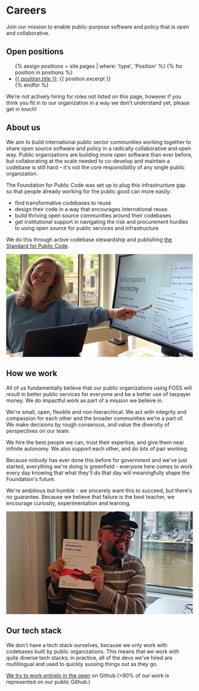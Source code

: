 # Careers

Join our mission to enable public-purpose software and policy that is open and collaborative.

## Open positions

<ul>
{% assign positions = site.pages | where: 'type', 'Position' %}
{% for position in positions %}
<li><a href="{{position.url}}">{{ position.title }}</a>: {{ position.excerpt }}</li>
{% endfor %}
</ul>

We’re not actively hiring for roles not listed on this page, however if you think you fit in to our organization in a way we don’t understand yet, please get in touch!

## About us

We aim to build international public sector communities working together to share open source software and policy in a radically collaborative and open way. Public organizations are building more open software than ever before, but collaborating at the scale needed to co-develop and maintain a codebase is still hard – it's not the core responsibility of any single public organization.

The Foundation for Public Code was set up to plug this infrastructure gap so that people already working for the public good can more easily:

* find transformative codebases to reuse
* design their code in a way that encourages international reuse
* build thriving open source communities around their codebases
* get institutional support in navigating the risk and procurement hurdles to using open source for public services and infrastructure

We do this through active codebase stewardship and publishing [the Standard for Public Code](https://standard.publiccode.net/).

![We're nerdy - we think the details matter.](../brand-assets/mirjam-hierarchy.jpg)

## How we work

All of us fundamentally believe that our public organizations using FOSS will result in better public services for everyone and be a better use of taxpayer money. We do impactful work as part of a mission we believe in.

We're small, open, flexible and non-hierarchical. We act with integrity and compassion for each other and the broader communities we're a part of. We make decisions by rough consensus, and value the diversity of perspectives on our team.

We hire the best people we can, trust their expertise, and give them near infinite autonomy. We also support each other, and do lots of pair working.

Because nobody has ever done this before for government and we've just started, everything we're doing is greenfield - everyone here comes to work every day knowing that what they'll do that day will meaningfully shape the Foundation's future.

We're ambitious but humble - we sincerely want this to succeed, but there's no guarantee. Because we believe that failure is the best teacher, we encourage curiosity, experimentation and learning.

![We celebrate things we've worked hard on.](../brand-assets/ben-standard.jpg)

## Our tech stack

We don't have a tech stack ourselves, because we only work with codebases built by public organizations. This means that we work with quite diverse tech stacks; in practice, all of the devs we've hired are multilingual and used to quickly sussing things out as they go.

[We try to work entirely in the open](https://github.com/publiccodenet/) on Github (>90% of our work is represented on our public Github.)
